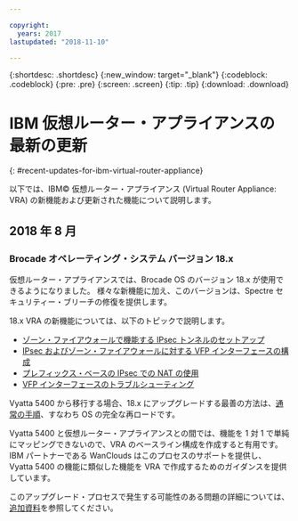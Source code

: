 ```yaml
---

copyright:
  years: 2017
lastupdated: "2018-11-10"

---
```


{:shortdesc: .shortdesc}
{:new_window: target="_blank"}
{:codeblock: .codeblock}
{:pre: .pre}
{:screen: .screen}
{:tip: .tip}
{:download: .download}


# IBM 仮想ルーター・アプライアンスの最新の更新
{: #recent-updates-for-ibm-virtual-router-appliance}

以下では、IBM© 仮想ルーター・アプライアンス (Virtual Router Appliance: VRA) の新機能および更新された機能について説明します。

## 2018 年 8 月
### Brocade オペレーティング・システム バージョン 18.x
仮想ルーター・アプライアンスでは、Brocade OS のバージョン 18.x が使用できるようになりました。 様々な新機能に加え、このバージョンは、Spectre セキュリティー・ブリーチの修復を提供します。 

18.x VRA の新機能については、以下のトピックで説明します。

* [ゾーン・ファイアウォールで機能する IPsec トンネルのセットアップ](/docs/infrastructure/virtual-router-appliance?topic=virtual-router-appliance-setting-up-an-ipsec-tunnel-that-works-with-zone-firewalls)
* [IPsec およびゾーン・ファイアウォールに対する VFP インターフェースの構成](/docs/infrastructure/virtual-router-appliance?topic=virtual-router-appliance-configuring-a-vfp-interface-with-ipsec-and-zone-firewalls)
* [プレフィックス・ベースの IPsec での NAT の使用](/docs/infrastructure/virtual-router-appliance?topic=virtual-router-appliance-using-nat-with-prefix-based-ipsec)
* [VFP インターフェースのトラブルシューティング](/docs/infrastructure/virtual-router-appliance?topic=virtual-router-appliance-troubleshooting-your-vfp-interface)

Vyatta 5400 から移行する場合、18.x にアップグレードする最善の方法は、[通常の手順](/docs/infrastructure/virtual-router-appliance?topic=virtual-router-appliance-upgrading-the-os)、すなわち OS の完全な再ロードです。

Vyatta 5400 と仮想ルーター・アプライアンスとの間では、機能を 1 対 1 で単純にマッピングできないので、VRA のベースライン構成を作成すると有用です。 IBM パートナーである WanClouds はこのプロセスのサポートを提供し、Vyatta 5400 の機能に類似した機能を VRA で作成するためのガイダンスを提供しています。

このアップグレード・プロセスで発生する可能性のある問題の詳細については、[追加資料](/docs/infrastructure/virtual-router-appliance?topic=virtual-router-appliance-vyatta-5400-common-migration-issues)を参照してください。



